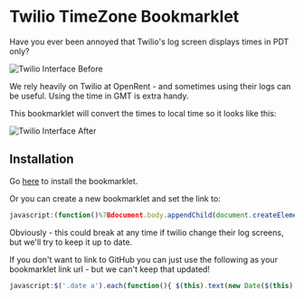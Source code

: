 Twilio TimeZone Bookmarklet
=========================

Have you ever been annoyed that Twilio's log screen displays times in PDT only?

![Twilio Interface Before](http://media.tumblr.com/tumblr_mckaax2Lhl1rndbsl.png "Twilio Interface Before")

We rely heavily on Twilio at OpenRent - and sometimes using their logs can be useful. Using the time in GMT is extra handy.

This bookmarklet will convert the times to local time so it looks like this:

![Twilio Interface After](http://media.tumblr.com/tumblr_mckaagqUuq1rndbsl.png "Twilio Interface After")

Installation
-------------------------

Go [here](http://currentlycoding.tumblr.com/post/34424496794/twilio-timezone-bookmarklet) to install the bookmarklet.

Or you can create a new bookmarklet and set the link to:

```javascript
javascript:(function()%7Bdocument.body.appendChild(document.createElement('script')).src='https://raw.github.com/dazbradbury/TwilioTimeZoneBookmarklet/master/twiliotimezonebookmarklet.js';%7D)();
```

Obviously - this could break at any time if twilio change their log screens, but we'll try to keep it up to date.

If you don't want to link to GitHub you can just use the following as your bookmarklet link url - but we can't keep that updated!

```javascript
javascript:$('.date a').each(function(){ $(this).text(new Date($(this).text().toString()).toString()) });
```